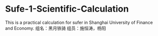 # Sufe-1-Scientific-Calculation
This is a practical calculation for sufer in Shanghai University of Finance and Economy.
组名：黑月铁骑
组员：施恒涛，杨阳
